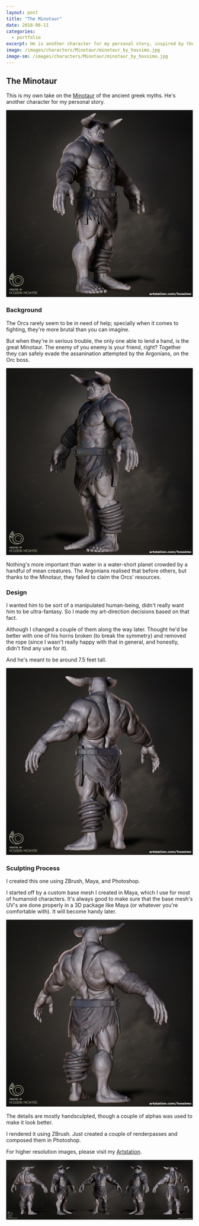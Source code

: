 ```yaml
---
layout: post
title: "The Minotaur"
date: 2018-06-11
categories:
  - portfolio
excerpt: He is another character for my personal story, inspired by the ancient Greek mythology.
image: /images/characters/Minotaur/minotaur_by_hossimo.jpg
image-sm: /images/characters/Minotaur/minotaur_by_hossimo.jpg
---
```


## The Minotaur

This is my own take on the [Minotaur](https://en.wikipedia.org/wiki/Minotaur) of the ancient greek myths. He's another character for my personal story.

![](/images/characters/Minotaur/minotaur_by_hossimo_right.jpg)

### Background

  

The Orcs rarely seem to be in need of help; specially when it comes to fighting, they're more brutal than you can imagine.

  

But when they're in serious trouble, the only one able to lend a hand, is the great Minotaur. The enemy of you enemy is your friend, right? Together they can safely evade the assanination attempted by the Argonians, on the Orc boss.

  ![](/images/characters/Minotaur/minotaur_by_hossimo_left.jpg)

Nothing's more important than water in a water-short planet crowded by a handful of mean creatures. The Argonians realised that before others, but thanks to the Minotaur, they failed to claim the Orcs' resources.

  

### Design

  

I wanted him to be sort of a manipulated human-being, didn't really want him to be ultra-fantasy. So I made my art-direction decisions based on that fact.

  

Although I changed a couple of them along the way later. Thought he'd be better with one of his horns broken (to break the symmetry) and removed the rope (since I wasn't really happy with that in general, and honestly, didn't find any use for it).

  

And he's meant to be around 7.5 feet tall.

  ![](/images/characters/Minotaur/minotaur_by_hossimo_back_left.jpg)

### Sculpting Process

  

I created this one using ZBrush, Maya, and Photoshop.

  

I started off by a custom base mesh I created in Maya, which I use for most of humanoid characters. It's always good to make sure that the base mesh's UV's are done properly in a 3D package like Maya (or whatever you're comfortable with). It will become handy later.

![](/images/characters/Minotaur/minotaur_by_hossimo_back_right.jpg)

The details are mostly handsculpted, though a couple of alphas was used to make it look better.

  

I rendered it using ZBrush. Just created a couple of renderpasses and composed them in Photoshop.


For higher resolution images, please visit my [Artstation](https://www.artstation.com/artwork/rgl1a).

![](/images/characters/Minotaur/minotaur_by_hossimo_all.jpg)